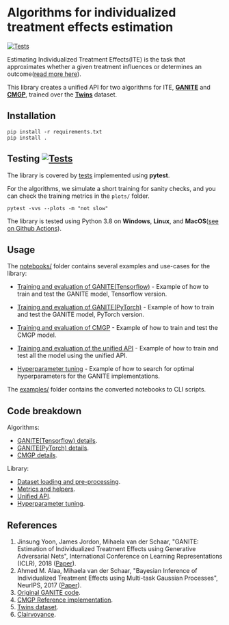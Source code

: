# Algorithms for individualized treatment effects estimation

[![Tests](https://github.com/bcebere/ite-api/workflows/Tests/badge.svg?branch=main)](https://github.com/bcebere/ite-api/actions?query=workflow%3ATests)

Estimating Individualized Treatment Effects(ITE) is the task that approximates whether a given treatment influences or determines an outcome([read more here](https://www.vanderschaar-lab.com/individualized-treatment-effect-inference/)).

This library creates a unified API for two algorithms for ITE, **[GANITE](https://openreview.net/pdf?id=ByKWUeWA-)** and **[CMGP](https://arxiv.org/pdf/1704.02801.pdf)**, trained over the **[Twins](https://www.nber.org/data/linked-birth-infant-death-data-vital-statistics-data.html)** dataset.

## Installation

```
pip install -r requirements.txt
pip install .
```

## Testing [![Tests](https://github.com/bcebere/ite-api/workflows/Tests/badge.svg?branch=main)](https://github.com/bcebere/ite-api/actions?query=workflow%3ATests)


The library is covered by [tests](https://github.com/bcebere/ite-api/tree/main/tests/ite) implemented using **pytest**.

For the algorithms, we simulate a short training for sanity checks, and you can check the training metrics in the `plots/` folder.
```
pytest -vvs --plots -m "not slow"
```

The library is tested using Python 3.8 on **Windows**, **Linux**, and **MacOS**([see on Github Actions](https://github.com/bcebere/ite-api/actions)).

## Usage

The [notebooks/](https://github.com/bcebere/ite-api/tree/main/notebooks) folder contains several examples and use-cases for the library:


 - [Training and evaluation of GANITE(Tensorflow)](https://github.com/bcebere/ite-api/blob/main/notebooks/ganite_train_evaluation.ipynb) - Example of how to train and test the GANITE model, Tensorflow version.

 - [Training and evaluation of GANITE(PyTorch)](https://github.com/bcebere/ite-api/blob/main/notebooks/ganite_pytorch_train_evaluation.ipynb) - Example of how to train and test the GANITE model, PyTorch version.

 - [Training and evaluation of CMGP](https://github.com/bcebere/ite-api/blob/main/notebooks/cmgp_train_evaluation.ipynb) - Example of how to train and test the CMGP model.

 - [Training and evaluation of the unified API](https://github.com/bcebere/ite-api/blob/main/notebooks/unified_api_train_evaluation.ipynb) - Example of how to train and test all the model using the unified API.

 - [Hyperparameter tuning](https://github.com/bcebere/ite-api/blob/main/notebooks/hyperparam_tuning.ipynb) - Example of how to search for optimal hyperparameters for the GANITE implementations.

The [examples/](https://github.com/bcebere/ite-api/tree/main/examples) folder contains the converted notebooks to CLI scripts.

## Code breakdown
Algorithms:

- [GANITE(Tensorflow) details](https://github.com/bcebere/ite-api/tree/main/src/ite/algs/ganite).
- [GANITE(PyTorch) details](https://github.com/bcebere/ite-api/tree/main/src/ite/algs/ganite_torch).
- [CMGP details](https://github.com/bcebere/ite-api/tree/main/src/ite/algs/causal_multitask_gaussian_processes).

Library:

- [Dataset loading and pre-processing](https://github.com/bcebere/ite-api/tree/main/src/ite/datasets).
- [Metrics and helpers](https://github.com/bcebere/ite-api/tree/main/src/ite/utils).
- [Unified API](https://github.com/bcebere/ite-api/tree/main/src/ite/algs).
- [Hyperparameter tuning](https://github.com/bcebere/ite-api/tree/main/src/ite/algs).

## References
1. Jinsung Yoon, James Jordon, Mihaela van der Schaar, "GANITE: Estimation of Individualized Treatment Effects using Generative Adversarial Nets", International Conference on Learning Representations (ICLR), 2018 ([Paper](https://openreview.net/forum?id=ByKWUeWA-)).
2. Ahmed M. Alaa, Mihaela van der Schaar, "Bayesian Inference of Individualized Treatment Effects using Multi-task Gaussian Processes", NeurIPS, 2017 ([Paper](https://arxiv.org/pdf/1704.02801.pdf)).
3. [Original GANITE code](https://bitbucket.org/mvdschaar/mlforhealthlabpub/src/master/alg/ganite/).
4. [CMGP Reference implementation](https://bitbucket.org/mvdschaar/mlforhealthlabpub/src/master/alg/causal_multitask_gaussian_processes_ite/).
5. [Twins dataset](https://www.nber.org/data/linked-birth-infant-death-data-vital-statistics-data.html).
6. [Clairvoyance](https://bitbucket.org/mvdschaar/mlforhealthlabpub/src/02edab3b2b6d635470fa80184bbfd03b8bf8082d/app/clairvoyance/).

